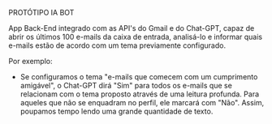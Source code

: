 PROTÓTIPO IA BOT

App Back-End integrado com as API's do Gmail e do Chat-GPT, capaz de abrir os últimos 100 e-mails da caixa de entrada, analisá-lo e informar quais e-mails estão de acordo com um tema previamente configurado. 

Por exemplo:

- Se configuramos o tema "e-mails que comecem com um cumprimento amigável", o Chat-GPT dirá "Sim" para todos os e-mails que se relacionam com o tema proposto através de uma leitura profunda. Para aqueles que não se enquadram no perfil, ele marcará com "Não". Assim, poupamos tempo lendo uma grande quantidade de texto.
